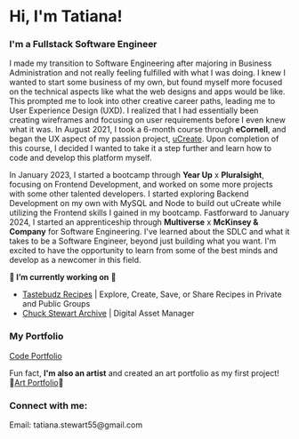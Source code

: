 <h1>Hi, I'm Tatiana!</h1>
<h3>I'm a Fullstack Software Engineer</h3>

I made my transition to Software Engineering after majoring in Business Administration and not really feeling fulfilled with what I was doing. I knew I wanted to start some business of my own, 
but found myself more focused on the technical aspects like what the web designs and apps would be like. This prompted me to look into other creative career paths, leading me to User Experience Design (UXD). I realized that I had essentially been creating wireframes and focusing on user requirements before I even knew what it was. In August 2021, I took a 6-month 
course through **eCornell**, and began the UX aspect of my passion project, [uCreate](https://github.com/TatianaS7/uCreate). Upon completion of this course, I decided I wanted to take it a step further and learn how to code and develop 
this platform myself. 

In January 2023, I started a bootcamp through **Year Up** x **Pluralsight**, focusing on Frontend Development, and worked on some more projects with some other talented developers. I started exploring
Backend Development on my own with MySQL and Node to build out uCreate while utilizing the Frontend skills I gained in my bootcamp. Fastforward to January 2024, I started an apprenticeship through **Multiverse** x 
**McKinsey & Company** for Software Engineering. I've learned about the SDLC and what it takes to be a Software Engineer, beyond just building what you want. I'm excited to have the opportunity to learn from some of the best
minds and develop as a newcomer in this field. 

**🔭 I’m currently working on** 🔭<br/>
  - [Tastebudz Recipes](https://github.com/TatianaS7/tastebudz-recipes) | Explore, Create, Save, or Share Recipes in Private and Public Groups
  - [Chuck Stewart Archive](https://github.com/TatianaS7/chuck-stewart-archive) | Digital Asset Manager 
 

<h3>My Portfolio</h3>

[Code Portfolio](https://mv-open-swe-9.github.io/html-project-TatianaS7/)

Fun fact, **I'm also an artist** and created an art portfolio as my first project! <br/>
🎨[Art Portfolio](https://tanxtdr.com)🎨

<h3 align="left">Connect with me:</h3>
<p>Email: tatiana.stewart55@gmail.com </p>
<p align="left">
</p><br/>
